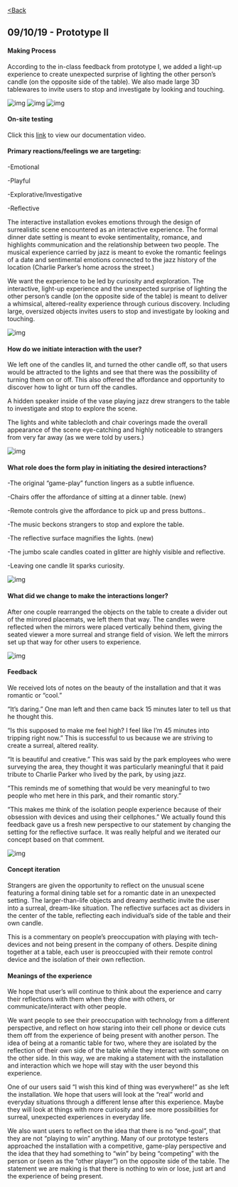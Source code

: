 [<Back](README.md)

## 09/10/19 - Prototype II
#### Making Process
According to the in-class feedback from prototype I, we added a light-up experience to create unexpected surprise of lighting the other person’s candle (on the opposite side of the table). We also made large 3D tablewares to invite users to stop and investigate by looking and touching.

![img](img/make1.jpg)
![img](img/make2.png)
![img](img/p1.jpg)


#### On-site testing

Click this [link](https://drive.google.com/open?id=1Nz5iqj0qb5GbPiJ6AudZ57LmWn1qfuNE) to view our documentation video.


#### Primary reactions/feelings we are targeting: 

-Emotional

-Playful

-Explorative/Investigative

-Reflective

The interactive installation evokes emotions through the design of surrealistic scene encountered as an interactive experience. The formal dinner date setting is meant to evoke sentimentality, romance, and highlights communication and the relationship between two people. The musical experience carried by jazz is meant to evoke the romantic feelings of a date and sentimental emotions connected to the jazz history of the location (Charlie Parker’s home across the street.) 

We want the experience to be led by curiosity and exploration. The interactive, light-up experience and the unexpected surprise of lighting the other person’s candle (on the opposite side of the table) is meant to deliver a whimsical, altered-reality experience through curious discovery. Including large, oversized objects invites users to stop and investigate by looking and touching.

![img](img/set2.jpg)

#### How do we initiate interaction with the user?
We left one of the candles lit, and turned the other candle off, so that users would be attracted to the lights and see that there was the possibility of turning them on or off. This also offered the affordance and opportunity to discover how to light or turn off the candles. 

A hidden speaker inside of the vase playing jazz drew strangers to the table to investigate and stop to explore the scene. 

The lights and white tablecloth and chair coverings made the overall appearance of the scene eye-catching and highly noticeable to strangers from very far away (as we were told by users.)

![img](img/stand.jpg)

#### What role does the form play in initiating the desired interactions?
-The original “game-play” function lingers as a subtle influence. 

-Chairs offer the affordance of sitting at a dinner table. (new)

-Remote controls give the affordance to pick up and press buttons.. 

-The music beckons strangers to stop and explore the table. 

-The reflective surface magnifies the lights. (new)

-The jumbo scale candles coated in glitter are highly visible and reflective.

-Leaving one candle lit sparks curiosity.

![img](img/model.png)


#### What did we change to make the interactions longer?
After one couple rearranged the objects on the table to create a divider out of the mirrored placemats, we left them that way. The candles were reflected when the mirrors were placed vertically behind them, giving the seated viewer a more surreal and strange field of vision. We left the mirrors set up that way for other users to experience.

![img](img/set.png)


#### Feedback
We received lots of notes on the beauty of the installation and that it was romantic or “cool.”

“It’s daring.” One man left and then came back 15 minutes later to tell us that he thought this.

“Is this supposed to make me feel high? I feel like I’m 45 minutes into tripping right now.” This is successful to us because we are striving to create a surreal, altered reality.

“It is beautiful and creative.” This was said by the park employees who were surveying the area, they thought it was particularly meaningful that it paid tribute to Charlie Parker who lived by the park, by using jazz.

“This reminds me of something that would be very meaningful to two people who met here in this park, and their romantic story.”

“This makes me think of the isolation people experience because of their obsession with devices and using their cellphones.”
We actually found this feedback gave us a fresh new perspective to our statement by changing the setting for the reflective surface. It was really helpful and we iterated our concept based on that comment.

![img](img/feedback.jpg)

#### Concept iteration
Strangers are given the opportunity to reflect on the unusual scene featuring a formal dining table set for a romantic date in an unexpected setting. The larger-than-life objects and dreamy aesthetic invite the user into a surreal, dream-like situation. The reflective surfaces act as dividers in the center of the table, reflecting each individual’s side of the table and their own candle. 

This is a commentary on people’s preoccupation with playing with tech-devices and not being present in the company of others. Despite dining together at a table, each user is preoccupied with their remote control device and the isolation of their own reflection. 

#### Meanings of the experience
We hope that user’s will continue to think about the experience and carry their reflections with them when they dine with others, or communicate/interact with other people. 

We want people to see their preoccupation with technology from a different perspective, and reflect on how staring into their cell phone or device cuts them off from the experience of being present with another person.  The idea of being at a romantic table for two, where they are isolated by the reflection of their own side of the table while they interact with someone on the other side. In this way, we are making a statement with the installation and interaction which we hope will stay with the user beyond this experience. 

One of our users said “I wish this kind of thing was everywhere!” as she left the installation.  We hope that users will look at the “real” world and everyday situations through a different lense after this experience. Maybe they will look at things with more curiosity and see more possibilities for surreal, unexpected experiences in everyday life. 

We also want users to reflect on the idea that there is no “end-goal”, that they are not “playing to win”  anything. 
Many of our prototype testers approached the installation with a competitive, game-play perspective and the idea that they had something to “win” by being “competing” with the person or (seen as the “other player”) on the opposite side of the table. The statement we are making is that there is nothing to win or lose, just art and the experience of being present. 
